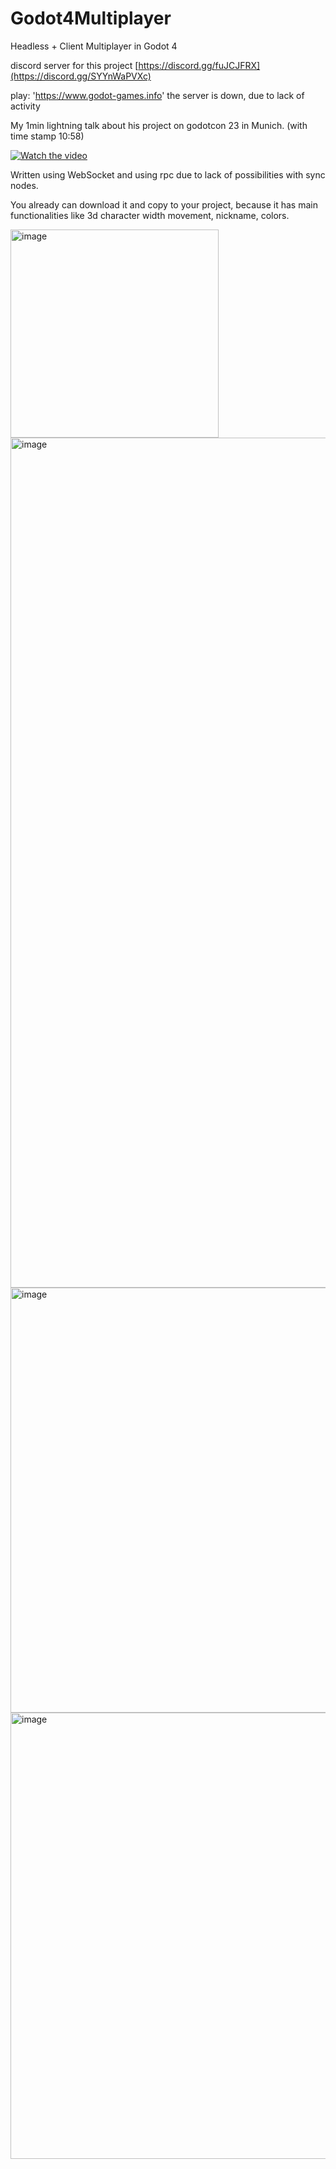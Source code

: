 # Godot4Multiplayer
Headless + Client Multiplayer in Godot 4

discord server for this project [https://discord.gg/fuJCJFRX](https://discord.gg/SYYnWaPVXc)

play: 'https://www.godot-games.info' the server is down, due to lack of activity

My 1min lightning talk about his project on godotcon 23 in Munich. (with time stamp 10:58)

[![Watch the video](https://img.youtube.com/vi/6kT1spiOILE/0.jpg)](https://youtu.be/6kT1spiOILE?t=658)

Written using WebSocket and using rpc due to lack of possibilities with sync nodes. 

You already can download it and copy to your project, because it has main functionalities like 3d character width movement, nickname, colors. 


<img width="333" alt="image" src="https://github.com/TechnoLukas/Godot4Multiplayer/assets/110934679/f683f8c6-c96d-4e47-8441-b8ba6d9f0637">

<img width="1360" alt="image" src="https://github.com/TechnoLukas/Godot4Multiplayer/assets/110934679/5838c950-4d5b-4636-890f-1227ffeb4cbd">

<img width="680" alt="image" src="https://github.com/TechnoLukas/Godot4Multiplayer/assets/110934679/7472b2e5-0856-473f-a475-4605e79664ed">

<img width="714" alt="image" src="https://github.com/TechnoLukas/Godot4Multiplayer/assets/110934679/e55d78b2-c069-4501-bea1-eadd09b3f7d2">

